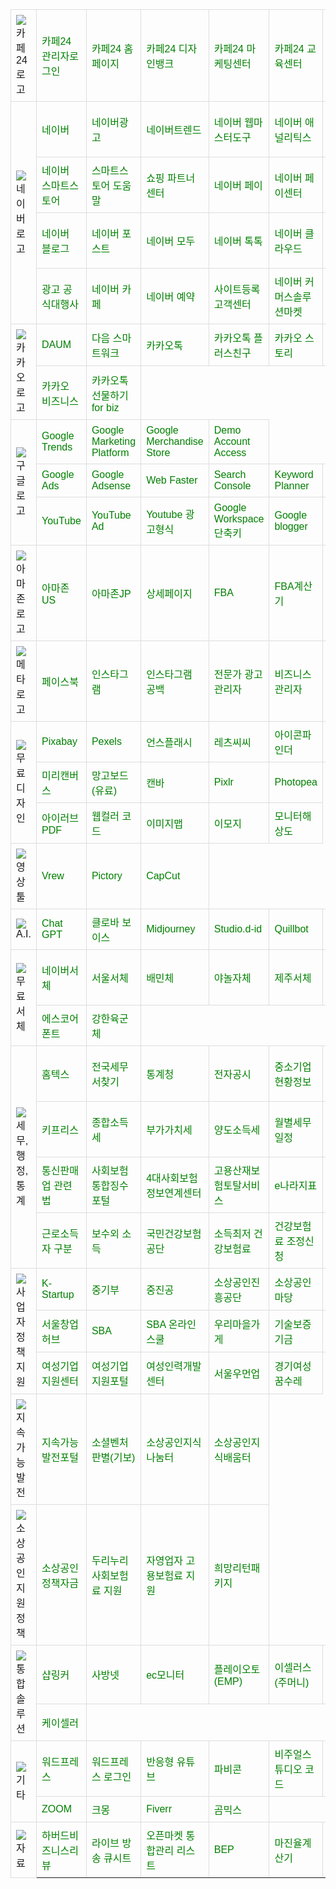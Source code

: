 <!DOCTYPE html>
<html lang="en">
<head>
    <meta charset="UTF-8">
    <meta name="viewport" content="width=device-width, initial-scale=1.0">
    <title>링크형 홈페이지</title>
    <style>
        body {
            font-family: Arial, sans-serif;
        }
        .category {
            display: flex;
            align-items: center;
            margin-bottom: 20px;
        }
        .category img {
            margin-right: 10px;
            width: 100px;
        }
        .category-title {
            font-size: 1.5em;
            font-weight: bold;
            margin-left: 10px;
        }
        table {
            width: 100%;
            border-collapse: collapse;
            margin-bottom: 30px;
        }
        td, th {
            border: 1px solid #ddd;
            padding: 8px;
        }
        th {
            background-color: #f2f2f2;
            text-align: left;
        }
        td a {
            text-decoration: none;
            color: green;
        }
        td a:hover {
            text-decoration: underline;
        }
    </style>
</head>
<body>

<table>
    <tr>
        <td rowspan="2"><img src="path/to/cafe24-logo.png" alt="카페24 로고"></td>
        <td><a href="https://www.cafe24.com/admin">카페24 관리자로그인</a></td>
        <td><a href="https://www.cafe24.com">카페24 홈페이지</a></td>
        <td><a href="https://design.cafe24.com">카페24 디자인뱅크</a></td>
        <td><a href="https://marketing.cafe24.com">카페24 마케팅센터</a></td>
        <td><a href="https://education.cafe24.com">카페24 교육센터</a></td>
        <td><a href="https://www.cafe24.com/naver-id">카페24에서 네이버아이디 등록 방법</a></td>
    </tr>
    <tr></tr>
    <tr>
        <td rowspan="4"><img src="path/to/naver-logo.png" alt="네이버 로고"></td>
        <td><a href="https://www.naver.com">네이버</a></td>
        <td><a href="https://ad.naver.com">네이버광고</a></td>
        <td><a href="https://datalab.naver.com">네이버트렌드</a></td>
        <td><a href="https://webmastertool.naver.com">네이버 웹마스터도구</a></td>
        <td><a href="https://analytics.naver.com">네이버 애널리틱스</a></td>
        <td><a href="https://place.naver.com">스마트플레이스</a></td>
    </tr>
    <tr>
        <td><a href="https://sell.smartstore.naver.com">네이버 스마트스토어</a></td>
        <td><a href="https://help.pay.naver.com">스마트스토어 도움말</a></td>
        <td><a href="https://partner.smartstore.naver.com">쇼핑 파트너센터</a></td>
        <td><a href="https://pay.naver.com">네이버 페이</a></td>
        <td><a href="https://paycenter.naver.com">네이버 페이센터</a></td>
        <td><a href="https://bizcaster.naver.com">네이버 비즈캐쳐</a></td>
    </tr>
    <tr>
        <td><a href="https://blog.naver.com">네이버 블로그</a></td>
        <td><a href="https://post.naver.com">네이버 포스트</a></td>
        <td><a href="https://modoo.naver.com">네이버 모두</a></td>
        <td><a href="https://talk.naver.com">네이버 톡톡</a></td>
        <td><a href="https://cloud.naver.com">네이버 클라우드</a></td>
        <td><a href="https://works.line.naver.jp">네이버 라인 웍스</a></td>
    </tr>
    <tr>
        <td><a href="https://agency.naver.com">광고 공식대행사</a></td>
        <td><a href="https://cafe.naver.com">네이버 카페</a></td>
        <td><a href="https://booking.naver.com">네이버 예약</a></td>
        <td><a href="https://cs.naver.com">사이트등록 고객센터</a></td>
        <td><a href="https://commerce.naver.com">네이버 커머스솔루션마켓</a></td>
        <td><a href="https://nid.naver.com/login">아이디로 로그인</a></td>
    </tr>
    <tr>
        <td rowspan="2"><img src="path/to/kakao-logo.png" alt="카카오 로고"></td>
        <td><a href="https://www.daum.net">DAUM</a></td>
        <td><a href="https://work.daum.net">다음 스마트워크</a></td>
        <td><a href="https://www.kakaocorp.com/service/KakaoTalk">카카오톡</a></td>
        <td><a href="https://center-pf.kakao.com">카카오톡 플러스친구</a></td>
        <td><a href="https://story.kakao.com">카카오 스토리</a></td>
        <td><a href="https://www.tistory.com">티스토리</a></td>
    </tr>
    <tr>
        <td><a href="https://business.kakao.com">카카오 비즈니스</a></td>
        <td><a href="https://gift.kakao.com">카카오톡 선물하기 for biz</a></td>
    </tr>
    <tr>
        <td rowspan="3"><img src="path/to/google-logo.png" alt="구글 로고"></td>
        <td><a href="https://trends.google.com">Google Trends</a></td>
        <td><a href="https://marketingplatform.google.com">Google Marketing Platform</a></td>
        <td><a href="https://merchandisestore.google.com">Google Merchandise Store</a></td>
        <td><a href="https://analytics.google.com/analytics/web/demoAccount">Demo Account Access</a></td>
    </tr>
    <tr>
        <td><a href="https://ads.google.com">Google Ads</a></td>
        <td><a href="https://www.google.com/adsense/start">Google Adsense</a></td>
        <td><a href="https://developers.google.com/web/fundamentals/performance/optimizing-content-efficiency/web-font-optimization">Web Faster</a></td>
        <td><a href="https://search.google.com/search-console">Search Console</a></td>
        <td><a href="https://ads.google.com/home/tools/keyword-planner">Keyword Planner</a></td>
        <td><a href="https://www.google.com/forms/about">Google Forms</a></td>
    </tr>
    <tr>
        <td><a href="https://www.youtube.com">YouTube</a></td>
        <td><a href="https://www.youtube.com/ads">YouTube Ad</a></td>
        <td><a href="https://www.youtube.com/ads/formats">Youtube 광고형식</a></td>
        <td><a href="https://support.google.com/a/answer/6045782?hl=ko">Google Workspace 단축키</a></td>
        <td><a href="https://www.blogger.com">Google blogger</a></td>
    </tr>
    <tr>
        <td rowspan="2"><img src="path/to/amazon-logo.png" alt="아마존 로고"></td>
        <td><a href="https://www.amazon.com">아마존US</a></td>
        <td><a href="https://www.amazon.co.jp">아마존JP</a></td>
        <td><a href="https://www.amazon.com/b?ie=UTF8&node=14498690011">상세페이지</a></td>
        <td><a href="https://services.amazon.com/fulfillment-by-amazon/benefits.html">FBA</a></td>
        <td><a href="https://sellercentral.amazon.com/fba/profitabilitycalculator/index?lang=en_US">FBA계산기</a></td>
        <td><a href="https://sellercentral.amazon.com/gp/help/external/G200672640?language=en_US">카테고리수수료</a></td>
    </tr>
    <tr></tr>
    <tr>
        <td rowspan="3"><img src="path/to/meta-logo.png" alt="메타 로고"></td>
  <td><a href="https://www.facebook.com">페이스북</a></td>
        <td><a href="https://www.instagram.com">인스타그램</a></td>
        <td><a href="https://www.instagram.com">인스타그램 공백</a></td>
        <td><a href="https://www.facebook.com/business/tools/ads-manager">전문가 광고 관리자</a></td>
        <td><a href="https://business.facebook.com">비즈니스관리자</a></td>
        <td><a href="https://help.instagram.com">인스타그램 고객센터</a></td>
    </tr>
    <tr></tr>
    <tr></tr>
    <tr>
        <td rowspan="3"><img src="path/to/free-design-logo.png" alt="무료 디자인"></td>
        <td><a href="https://pixabay.com">Pixabay</a></td>
        <td><a href="https://pexels.com">Pexels</a></td>
        <td><a href="https://unsplash.com">언스플래시</a></td>
        <td><a href="https://letsc.cafe24.com">레츠씨씨</a></td>
        <td><a href="https://iconfinder.com">아이콘파인더</a></td>
        <td><a href="https://www.remove.bg">누끼 사이트</a></td>
    </tr>
    <tr>
        <td><a href="https://www.miricanvas.com">미리캔버스</a></td>
        <td><a href="https://www.mangoboard.net">망고보드(유료)</a></td>
        <td><a href="https://www.canva.com">캔바</a></td>
        <td><a href="https://pixlr.com">Pixlr</a></td>
        <td><a href="https://www.photopea.com">Photopea</a></td>
    </tr>
    <tr>
        <td><a href="https://www.ilovepdf.com">아이러브PDF</a></td>
        <td><a href="https://www.webfx.com/web-design/color-picker/">웹컬러 코드</a></td>
        <td><a href="https://www.image-map.net">이미지맵</a></td>
        <td><a href="https://emojipedia.org">이모지</a></td>
        <td><a href="https://www.mydevice.io">모니터해상도</a></td>
    </tr>
    <tr>
        <td rowspan="2"><img src="path/to/video-tools-logo.png" alt="영상툴"></td>
        <td><a href="https://vrew.voyagerx.com">Vrew</a></td>
        <td><a href="https://pictory.ai">Pictory</a></td>
        <td><a href="https://www.capcut.com">CapCut</a></td>
    </tr>
    <tr></tr>
    <tr>
        <td rowspan="2"><img src="path/to/ai-logo.png" alt="A.I."></td>
        <td><a href="https://chat.openai.com">Chat GPT</a></td>
        <td><a href="https://clova.ai/ko/voice/">클로바 보이스</a></td>
        <td><a href="https://www.midjourney.com">Midjourney</a></td>
        <td><a href="https://studio.d-id.com">Studio.d-id</a></td>
        <td><a href="https://quillbot.com">Quillbot</a></td>
        <td><a href="https://ruiteng.ai">뤼튼</a></td>
    </tr>
    <tr></tr>
    <tr>
        <td rowspan="2"><img src="path/to/free-fonts-logo.png" alt="무료서체"></td>
        <td><a href="https://hangeul.naver.com/font">네이버서체</a></td>
        <td><a href="https://seoul.go.kr/seoul/font.jsp">서울서체</a></td>
        <td><a href="https://www.baeminfont.com">배민체</a></td>
        <td><a href="https://www.yanolja.com/font">야놀자체</a></td>
        <td><a href="https://jejufont.com">제주서체</a></td>
        <td><a href="https://www.google.com/get/noto">구글노토폰트(영문)</a></td>
    </tr>
    <tr>
        <td><a href="https://s-core.co.kr/fonts">에스코어 폰트</a></td>
        <td><a href="https://www.army.mil.kr/intro/hwp/strong_army.do">강한육군체</a></td>
    </tr>
    <tr>
        <td rowspan="4"><img src="path/to/tax-admin-statistics-logo.png" alt="세무, 행정, 통계"></td>
        <td><a href="https://www.hometax.go.kr">홈텍스</a></td>
        <td><a href="https://www.nts.go.kr">전국세무서찾기</a></td>
        <td><a href="https://kostat.go.kr">통계청</a></td>
        <td><a href="https://dart.fss.or.kr">전자공시</a></td>
        <td><a href="https://sminfo.smba.go.kr">중소기업현황정보</a></td>
        <td><a href="https://kosis.kr">100대 통계지표</a></td>
    </tr>
    <tr>
        <td><a href="https://www.kipris.or.kr">키프리스</a></td>
        <td><a href="https://www.hometax.go.kr/websquare/websquare.html?w2xPath=/ui/pp/index.xml&tmIdx=6">종합소득세</a></td>
        <td><a href="https://www.hometax.go.kr/websquare/websquare.html?w2xPath=/ui/pp/index.xml&tmIdx=7">부가가치세</a></td>
        <td><a href="https://www.hometax.go.kr/websquare/websquare.html?w2xPath=/ui/pp/index.xml&tmIdx=8">양도소득세</a></td>
        <td><a href="https://www.hometax.go.kr/websquare/websquare.html?w2xPath=/ui/pp/index.xml&tmIdx=9">월별세무일정</a></td>
        <td><a href="https://www.nhis.or.kr">건강보험 피부양자</a></td>
    </tr>
    <tr>
        <td><a href="https://www.ftc.go.kr">통신판매업 관련법</a></td>
        <td><a href="https://www.4insure.or.kr">사회보험통합징수포털</a></td>
        <td><a href="https://www.4insure.or.kr">4대사회보험정보연계센터</a></td>
        <td><a href="https://total.nhis.or.kr">고용산재보험토탈서비스</a></td>
        <td><a href="https://www.index.go.kr">e나라지표</a></td>
        <td><a href="https://bokjiro.go.kr">복지서비스 모의계산</a></td>
    </tr>
    <tr>
        <td><a href="https://www.kcomwel.or.kr">근로소득자 구분</a></td>
        <td><a href="https://www.nhis.or.kr">보수외 소득</a></td>
        <td><a href="https://www.nhis.or.kr">국민건강보험공단</a></td>
        <td><a href="https://www.nhis.or.kr">소득최저 건강보험료</a></td>
        <td><a href="https://www.nhis.or.kr">건강보험료 조정신청</a></td>
        <td><a href="https://www.nhis.or.kr">임의계속가입자</a></td>
    </tr>
    <tr>
        <td rowspan="3"><img src="path/to/business-support-logo.png" alt="사업자 정책지원"></td>
        <td><a href="https://www.k-startup.go.kr">K-Startup</a></td>
        <td><a href="https://www.mss.go.kr">중기부</a></td>
        <td><a href="https://www.sbc.or.kr">중진공</a></td>
             <td><a href="https://www.semas.or.kr">소상공인진흥공단</a></td>
        <td><a href="https://www.sbiz.or.kr">소상공인마당</a></td>
        <td><a href="https://www.kised.or.kr">창업진흥원</a></td>
    </tr>
    <tr>
        <td><a href="https://seoulstartuphub.com">서울창업허브</a></td>
        <td><a href="https://sba.seoul.kr">SBA</a></td>
        <td><a href="https://edu.sba.seoul.kr">SBA 온라인스쿨</a></td>
        <td><a href="https://www.weba.gm.go.kr">우리마을가게</a></td>
        <td><a href="https://www.kibo.or.kr">기술보증기금</a></td>
        <td><a href="https://www.kodit.co.kr">신용보증기금</a></td>
    </tr>
    <tr>
        <td><a href="https://www.wbiz.or.kr">여성기업지원센터</a></td>
        <td><a href="https://www.wbiz.or.kr">여성기업지원포털</a></td>
        <td><a href="https://www.seoulwomanup.or.kr">여성인력개발센터</a></td>
        <td><a href="https://seoulwomanup.or.kr">서울우먼업</a></td>
        <td><a href="https://www.dream.go.kr">경기여성 꿈수레</a></td>
    </tr>
    <tr>
        <td rowspan="2"><img src="path/to/sustainable-development-logo.png" alt="지속가능발전"></td>
        <td><a href="https://www.sd.go.kr">지속가능발전포털</a></td>
        <td><a href="https://sv.kibo.or.kr">소셜벤처판별(기보)</a></td>
        <td><a href="https://sbiz.semas.or.kr">소상공인지식나눔터</a></td>
        <td><a href="https://sbiz.semas.or.kr">소상공인지식배움터</a></td>
    </tr>
    <tr></tr>
    <tr>
        <td rowspan="3"><img src="path/to/small-business-support-logo.png" alt="소상공인 지원정책"></td>
        <td><a href="https://policy.sbiz.or.kr">소상공인 정책자금</a></td>
        <td><a href="https://www.sbiz.or.kr">두리누리 사회보험료 지원</a></td>
        <td><a href="https://www.sbiz.or.kr">자영업자 고용보험료 지원</a></td>
        <td><a href="https://hope.sbiz.or.kr">희망리턴패키지</a></td>
    </tr>
    <tr></tr>
    <tr></tr>
    <tr>
        <td rowspan="2"><img src="path/to/integrated-solution-logo.png" alt="통합솔루션"></td>
        <td><a href="https://www.shoplinker.net">샵링커</a></td>
        <td><a href="https://www.sabangnet.co.kr">사방넷</a></td>
        <td><a href="https://www.ecmonitor.co.kr">ec모니터</a></td>
        <td><a href="https://www.playauto.co.kr">플레이오토(EMP)</a></td>
        <td><a href="https://www.esellers.co.kr">이셀러스(주머니)</a></td>
        <td><a href="https://www.easyadmin.co.kr">이지어드민</a></td>
    </tr>
    <tr>
        <td><a href="https://www.kseller.co.kr">케이셀러</a></td>
    </tr>
    <tr>
        <td rowspan="2"><img src="path/to/miscellaneous-logo.png" alt="기타"></td>
        <td><a href="https://wordpress.com">워드프레스</a></td>
        <td><a href="https://wordpress.com/login">워드프레스 로그인</a></td>
        <td><a href="https://www.responsinator.com">반응형 유튜브</a></td>
        <td><a href="https://www.favicon-generator.org">파비콘</a></td>
        <td><a href="https://code.visualstudio.com">비주얼스튜디오 코드</a></td>
        <td><a href="https://www.alcapture.com">알캡처</a></td>
    </tr>
    <tr>
        <td><a href="https://zoom.us">ZOOM</a></td>
        <td><a href="https://kmong.com">크몽</a></td>
        <td><a href="https://www.fiverr.com">Fiverr</a></td>
        <td><a href="https://www.gomlab.com">곰믹스</a></td>
    </tr>
    <tr>
        <td rowspan="2"><img src="path/to/resources-logo.png" alt="자료"></td>
        <td><a href="https://hbr.org">하버드비즈니스리뷰</a></td>
        <td><a href="https://www.youtube.com">라이브 방송 큐시트</a></td>
        <td><a href="https://www.coupang.com">오픈마켓 통합관리 리스트</a></td>
        <td><a href="https://www.beps.org">BEP</a></td>
        <td><a href="https://margin.example.com">마진율계산기</a></td>
        <td><a href="https://www.logitech.com">로지텍 스팟라이트</a></td>
    </tr>
    <tr></tr>
</table>

</body>
</html>
